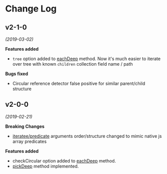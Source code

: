 # Change Log

## v2-1-0
*(2019-03-02)*

**Features added**

- `tree` option added to [eachDeep](/#eachdeep-foreachdeep) method.
Now it's much easier to iterate over tree with known `children` collection field name / path

**Bugs fixed**

- Circular reference detector false positive for similar parent/child structure

## v2-0-0
*(2019-02-21)*

**Breaking Changes**

- [iteratee/predicate](/#iteratee) arguments order/structure changed to mimic native js array predicates

**Features added**

- checkCircular option added to [eachDeep](/#eachdeep-foreachdeep) method.
- [pickDeep](/#peekdeep) method implemented.

